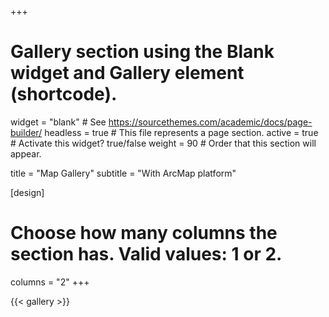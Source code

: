+++
# Gallery section using the Blank widget and Gallery element (shortcode).
widget = "blank"  # See https://sourcethemes.com/academic/docs/page-builder/
headless = true  # This file represents a page section.
active = true  # Activate this widget? true/false
weight = 90  # Order that this section will appear.

title = "Map Gallery"
subtitle = "With ArcMap platform"

[design]
  # Choose how many columns the section has. Valid values: 1 or 2.
  columns = "2"
+++

{{< gallery >}}
